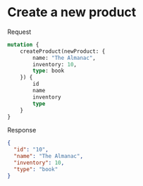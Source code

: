 # Create a new product

Request

```graphql
mutation {
    createProduct(newProduct: {
        name: "The Almanac",
        inventory: 10,
        type: book
    }) { 
        id 
        name 
        inventory 
        type 
    }
}
```

Response

```json
{
  "id": "10",
  "name": "The Almanac",
  "inventory": 10,
  "type": "book"
}
```

